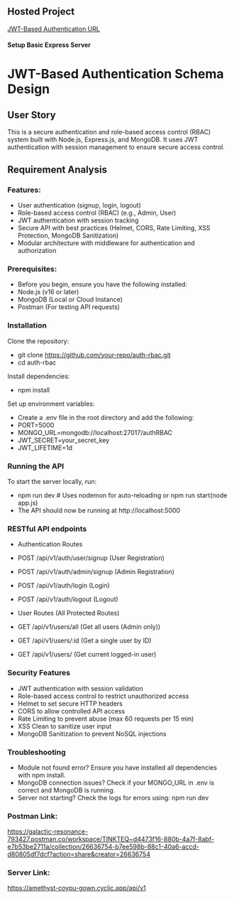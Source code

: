 ## Hosted Project

[JWT-Based Authentication URL](https://amethyst-coypu-gown.cyclic.app/api/v1)

#### Setup Basic Express Server

# JWT-Based Authentication Schema Design

## User Story
This is a secure authentication and role-based access control (RBAC) system built with Node.js, Express.js, and MongoDB. It uses JWT authentication with session management to ensure secure access control.

## Requirement Analysis

### Features:
- User authentication (signup, login, logout)
- Role-based access control (RBAC) (e.g., Admin, User)
- JWT authentication with session tracking
- Secure API with best practices (Helmet, CORS, Rate Limiting, XSS Protection, MongoDB Sanitization)
- Modular architecture with middleware for authentication and authorization

### Prerequisites:
- Before you begin, ensure you have the following installed:
- Node.js (v16 or later)
- MongoDB (Local or Cloud Instance)
- Postman (For testing API requests)

### Installation
Clone the repository: 
- git clone https://github.com/your-repo/auth-rbac.git
- cd auth-rbac

Install dependencies:
- npm install

Set up environment variables:
- Create a .env file in the root directory and add the following:
- PORT=5000
- MONGO_URL=mongodb://localhost:27017/authRBAC
- JWT_SECRET=your_secret_key
- JWT_LIFETIME=1d

### Running the API
To start the server locally, run:
- npm run dev  # Uses nodemon for auto-reloading or npm run start(node app.js)
- The API should now be running at http://localhost:5000

### RESTful API endpoints
- Authentication Routes
- POST /api/v1/auth/user/signup (User Registration)
- POST /api/v1/auth/admin/signup (Admin Registration)
- POST /api/v1/auth/login (Login)
- POST /api/v1/auth/logout (Logout)

- User Routes (All Protected Routes)
- GET /api/v1/users/all (Get all users (Admin only))
- GET /api/v1/users/:id (Get a single user by ID)
- GET /api/v1/users/ (Get current logged-in user)

### Security Features
- JWT authentication with session validation
- Role-based access control to restrict unauthorized access
- Helmet to set secure HTTP headers
- CORS to allow controlled API access
- Rate Limiting to prevent abuse (max 60 requests per 15 min)
- XSS Clean to sanitize user input
- MongoDB Sanitization to prevent NoSQL injections

### Troubleshooting
- Module not found error? Ensure you have installed all dependencies with npm install.
- MongoDB connection issues? Check if your MONGO_URL in .env is correct and MongoDB is running.
- Server not starting? Check the logs for errors using: npm run dev

### Postman Link:
https://galactic-resonance-793427.postman.co/workspace/TINKTEQ~d4473f16-880b-4a7f-8abf-e7b53be2711a/collection/26636754-b7ee598b-88c1-40a6-accd-d80805df7dcf?action=share&creator=26636754

### Server Link:
https://amethyst-coypu-gown.cyclic.app/api/v1

